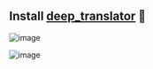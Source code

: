 ## Install [deep_translator](https://pypi.org/project/deep-translator/)  💫 

![image](https://user-images.githubusercontent.com/87514488/129431808-cb072920-b54a-4240-95ff-fc4ad2f5a2c6.png)

![image](https://user-images.githubusercontent.com/87514488/129431826-cb4105d3-c4d3-4dcb-a3a9-8472c7eba839.png)


